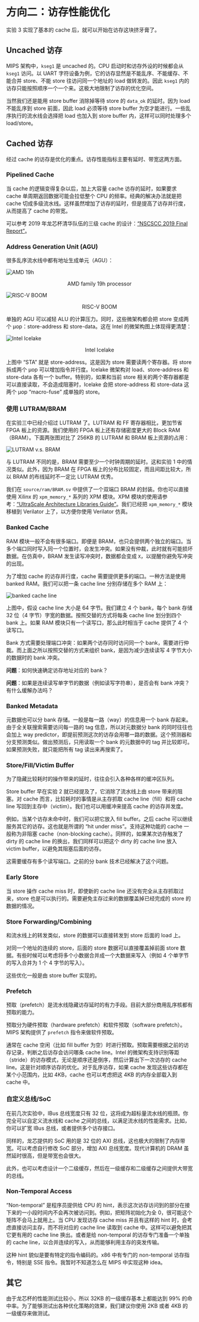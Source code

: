 # 方向二：访存性能优化

实验 3 实现了基本的 cache 后，就可以开始在访存这块挤牙膏了。

## Uncached 访存

MIPS 架构中，`kseg1` 是 uncached 的。CPU 启动时和访存外设的时候都会从 `kseg1` 访问。以 UART 字符设备为例，它的访存显然是不能乱序、不能缓存、不能合并 store、不能 store 往访问同一个地址的 load 做转发的。因此 `kseg1` 内的访存只能按照顺序一个一个来。这极大地限制了访存的优化空间。

当然我们还是能用 store buffer 消除掉等待 store 的 `data_ok` 的延时。因为 load 不能乱序到 store 前面，因此 load 必须等待 store buffer 为空才能进行。一些乱序执行的流水线会选择把 load 也加入到 store buffer 内，这样可以同时处理多个 load/store。

## Cached 访存

经过 cache 的访存是优化的重点。访存性能指标主要有延时、带宽这两方面。

### Pipelined Cache

当 cache 的逻辑变得复杂以后，加上大容量 cache 访存的延时，如果要求 cache 单周期返回数据可能会拉低整个 CPU 的频率。经典的解决办法就是把 cache 切成多级流水线。这样虽然增加了访存的延时，但是提高了访存并行度，从而提高了 cache 的带宽。

可以参考 2019 年龙芯杯清华队伍的三级 cache 的设计：[“NSCSCC 2019 Final Report”](../misc/external.html#%E5%85%B6%E5%AE%83)。

### Address Generation Unit (AGU)

很多乱序流水线中都有地址生成单元（AGU）：

![AMD 19h](../asset/project/amd19h.png)

<center class="fig-caption">AMD family 19h processor</center>

![RISC-V BOOM](../asset/project/riscv-boom.png)

<center class="fig-caption">RISC-V BOOM</center>

单独的 AGU 可以减轻 ALU 的计算压力。同时，这些微架构都会把 store 变成两个 μop：store-address 和 store-data。这在 Intel 的微架构图上体现得更清楚：

![Intel Icelake](../asset/project/icelake.png)

<center class="fig-caption">Intel Icelake</center>

上图中 “STA” 就是 store-address。这是因为 store 需要读两个寄存器。将 store 拆成两个 μop 可以增加指令并行度。Icelake 微架构对 load、store-address 和 store-data 各有一个 buffer。特别的，如果和当前 store 相关的两个寄存器都是可以直接读取，不会造成阻塞时，Icelake 会把 store-address 和 store-data 这两个 μop “macro-fuse” 成单独的 store。

### 使用 LUTRAM/BRAM

在实验三中已经介绍过 LUTRAM 了。LUTRAM 和 FF 寄存器相比，更加节省 FPGA 板上的资源。我们使用的 FPGA 板上还有存储密度更大的 Block RAM（BRAM）。下面两张图对比了 256KB 的 LUTRAM 和 BRAM 板上资源的占用：

![LUTRAM v.s. BRAM](../asset/project/lutram-vs-bram.png)

与 LUTRAM 不同的是，BRAM 需要至少一个时钟周期的延时。这和实验 1 中的情况类似。此外，因为 BRAM 在 FPGA 板上的分布比较固定，而且间距比较大，所以 BRAM 的布线延时不一定比 LUTRAM 优秀。

我们在 `source/ram/BRAM.sv` 中提供了一个双端口 BRAM 的封装。你也可以直接使用 Xilinx 的 `xpm_memory_*` 系列的 XPM 模块。XPM 模块的使用请参考：[“UltraScale Architecture Libraries Guide”](../misc/external.html#soc-%E9%83%A8%E5%88%86)。我们已经把 `xpm_memory_*` 模块移植到 Verilator 上了，以方便你使用 Verilator 仿真。

### Banked Cache

RAM 模块一般不会有很多端口。即便是 BRAM，也只会提供两个独立的端口。当多个端口同时写入同一个位置时，会发生冲突。如果没有仲裁，此时就有可能损坏数据。在仿真中，BRAM 发生读写冲突时，数据都会变成 `X`，以提醒你避免写冲突的出现。

为了增加 cache 的访存并行度，cache 需要提供更多的端口。一种方法是使用 banked RAM。我们可以把一条 cache line 分别存储在多个 RAM 上：

![banked cache line](../asset/project/bank.svg)

上图中，假设 cache line 大小是 64 字节。我们建立 4 个 bank，每个 bank 存储 32 位（4 字节）字宽的数据。按照交替的方式将每条 cache line 划分到四个 bank 上。如果 RAM 模块只有一个读写口，那么此时相当于 cache 提供了 4 个读写口。

Bank 方式需要处理端口冲突：如果两个访存同时访问同一个 bank，需要进行仲裁。而上面之所以按照交替的方式来组织 bank，是因为减少连续读写 4 字节大小的数据时的 bank 冲突。

**问题**：如何快速确定访存地址对应的 bank？

**问题**：如果是连续读写单字节的数据（例如读写字符串），是否会有 bank 冲突？有什么缓解办法吗？

### Banked Metadata

元数据也可以分 bank 存储。一般是每一路（way）的信息用一个 bank 存起来。由于全关联搜索需要访问每一路的 tag 信息，所以对元数据分 bank 的同时往往也会加上 way predictor，即提前预测这次的访存会用哪一路的数据。这个预测器和分支预测类似。做出预测后，只用读取一个 bank 的元数据中的 tag 并比较即可。如果预测失败，就只能把所有 tag 读出来再搜索了。

### Store/Fill/Victim Buffer

为了隐藏比较耗时的操作带来的延时，往往会引入各种各样的缓冲区队列。

Store buffer 早在实验 2 就已经提及了，它消除了流水线上由 store 带来的阻塞。对 cache 而言，比较耗时的事情是从主存抓取 cache line（fill）和将 cache line 写回到主存中（victim）。我们也可以用缓冲来提高 cache 的访存并发度。

例如，当某个访存未命中时，我们可以把它放入 fill buffer。之后 cache 可以继续服务其它的访存。这也就是所谓的 “hit under miss”。支持这种功能的 cache 一般称为非阻塞 cache（non-blocking cache）。同样的，如果某次访存触发了 dirty 的 cache line 的换出，我们同样可以把这个 dirty 的 cache line 放入 victim buffer，以避免其阻塞后面的访存。

这需要缓存有多个读写端口。之前的分 bank 技术已经解决了这个问题。

### Early Store

当 store 操作 cache miss 时，即使新的 cache line 还没有完全从主存抓取过来，store 也是可以执行的。需要避免主存过来的数据覆盖掉已经完成的 store 的数据的情况。

### Store Forwarding/Combining

和流水线上的转发类似，store 的数据可以直接转发到 store 后面的 load 上。

对同一个地址的连续的 store，后面的 store 数据可以直接覆盖掉前面 store 数据。有些时候可以考虑将多个小数据合并成一个大数据来写入（例如 4 个单字节的写入合并为 1 个 4 字节的写入）。

这些优化一般是由 store buffer 实现的。

### Prefetch

预取（prefetch）是流水线隐藏访存延时的有力手段。目前大部分商用乱序核都有预取的能力。

预取分为硬件预取（hardware prefetch）和软件预取（software prefetch）。MIPS 架构提供了 `prefetch` 指令来做软件预取。

通常在 cache 空闲（比如 fill buffer 为空）时进行预取。预取需要根据之前的访存记录，判断之后访存会访问哪条 cache line。Intel 的微架构支持识别等距（stride）的访存模式，无论是顺序还是倒序，然后计算出下一次访存的 cache line。这是针对顺序访存的优化。对于乱序访存，如果 cache 发现这些访存都在某个小范围内，比如 4KB，cache 也可以考虑把这 4KB 的内存全部载入到 cache 中。

### 自定义总线/SoC

在前几次实验中，IBus 总线宽度只有 32 位，这将成为超标量流水线的瓶颈。你完全可以自定义流水线和 cache 之间的总线，以满足流水线的性能需求。比如，你可以扩宽 IBus 总线，或者提供多个访存接口。

同样的，龙芯提供的 SoC 用的是 32 位的 AXI 总线，这也极大的限制了内存带宽。可以考虑自行修改 SoC 部分，增加 AXI 总线宽度。现代计算机的 DRAM 虽然延时很高，但是带宽也会很大。

此外，也可以考虑设计一个二级缓存，然后在一级缓存和二级缓存之间提供大带宽的总线。

### Non-Temporal Access

“Non-temporal” 是程序员提供给 CPU 的 hint，表示这次访存访问到的部分在接下来的一小段时间内不会再次被访问到。例如，把矩阵初始化为全 0，很可能这个矩阵不会马上就用上。当 CPU 发现访存 cache miss 并且有这样的 hint 时，会考虑直接访问主存，而不将对应的 cache line 读取到 cache 中。这样可以避免把其它更有用的 cache line 换出。或者是给 non-temporal 的访存专门准备一个单独的 cache line，以合并连续的写入，从而能够利用主存的突发传输。

这种 hint 貌似是要有特定的指令编码的。x86 中有专门的 non-temporal 访存指令，特别是 SSE 指令。我暂时不知道怎么在 MIPS 中实现这种 idea。

## 其它

由于龙芯杯的性能测试比较小，所以 32KB 的一级缓存基本上都能达到 99% 的命中率。为了能够测试出各种优化策略的效果，我们建议你使用 2KB 或者 4KB 的一级缓存来做测试。
